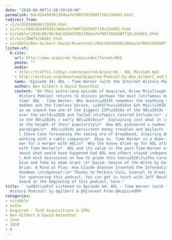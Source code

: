 ```yaml
---
date: "2018-06-06T11:50:59+10:00"
permalink: 8dcd2b45938138dea7ef00f2935b0ff10c23dd61.html
redirect_from:
- sl/n/d20180606115059.html
- sl/n/s/h8dcd2b45938138dea7ef00f2935b0ff10c23dd61.html
- scrobble/2018/06/06/8dcd2b45938138dea7ef00f2935b0ff10c23dd61.html
- sl/n/s/ZNW75zVN1b7.html
- scrobble/Ben-Gilbert-David-Rosenthal//8dcd2b45938138dea7ef00f2935b0ff10c23dd61.html
listen-of:
  h-cite:
    url: http://www.acquired.fm/episodes?format=RSS
    photo: ""
    audio:
    - http://traffic.libsyn.com/acquired/Acquired_-_AOL_Revised.mp3
    - http://archive.org/download/Acquired-Podcast-by-Ben_Gilbert_and_David_Rosenthal/Episode_44_AOL_Time_Warner_with_the_Internet_History_Podcast.mp3
    name: 'Episode 44: AOL - Time Warner (with the Internet History Podcast)'
    author: Ben Gilbert & David Rosenthal
    content: "On this extra-long episode of Acquired, Brian McCullough from the Internet
      History Podcast returns to discuss perhaps the most (in)famous merger of all
      time: AOL - Time Warner. Who doesn\u2019t remember the soothing sounds of 56k
      modems and the timeless phrase, \u201CYou\u2019ve Got Mail\u201D? Join us all
      as we unpack how one of the biggest ISP\u2019s of the 90\u2019s tried to take
      over the world\u2026 and failed.\n\nTopics Covered Include:\n*  AOL\u2019s status
      in the 90\u2019s / early 00\u2019s\n*  Explaining just what it is that AOL did
      at the height of their popularity\n*  How AOL pioneered a number of internet
      paradigms\n*  AOL\u2019s persistent money troubles and bailouts from other companies\n*
      \ Steve Case foreseeing the coming era of broadband, inspiring AOL to pursue
      working with a cable company\n*  Ebay vs. Time Warner in a down-to-the-wire
      war for a merger with AOL\n*  Why the money dried up for AOL after their merger
      with Time Warner\n*  AOL and its value in the post-Time-Warner era\n*  Speculating
      about what would have happened had AOL and others stayed independent businesses\n*
      \ And much discussion on how to grade this one\u2026\n\nThe Carve Out:\n* Ben:
      Give and Take by Adam Grant \n* David: Season of the Witch by David Talbot \n*
      Brian: A Mind at Play: How Claude Shannon Invented the Information Age by Rob
      Goodman \n\nSponsor:\n* Thanks to Perkins Coie, Counsel to Great Companies,
      for sponsoring this podcast. You can get in touch with Jeff Beuche, who you
      heard at the beginning of this podcast, here."
title: ' \ud83c\udfa7 Listened to Episode 44: AOL - Time Warner (with the Internet
  History Podcast) by @gilbert & @djrosent From @AcquiredFM'
categories:
- scrobble
- audio
- Acquired - Tech Acquisitions & IPOs
- Ben Gilbert & David Rosenthal
- June
- 2018
- 6
---
```

